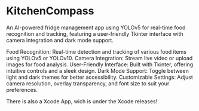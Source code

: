 # KitchenCompass
An AI-powered fridge management app using YOLOv5 for real-time food recognition and tracking, featuring a user-friendly Tkinter interface with camera integration and dark mode support.

Food Recognition: Real-time detection and tracking of various food items using YOLOv5 or YOLOv10.
Camera Integration: Stream live video or upload images for food analysis.
User-Friendly Interface: Built with Tkinter, offering intuitive controls and a sleek design.
Dark Mode Support: Toggle between light and dark themes for better accessibility.
Customizable Settings: Adjust camera resolution, overlay transparency, and font size to suit your preferences.

There is also a Xcode App, wich is under the Xcode releases!
